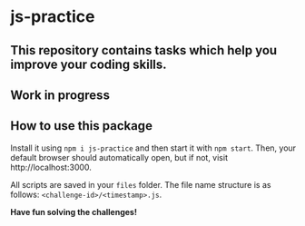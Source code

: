 # js-practice
This repository contains tasks which help you improve your coding skills.
--

## Work in progress

**How to use this package**
--
Install it using `npm i js-practice` and then start it with `npm start`. Then, your default browser should automatically open, but if not, visit http://localhost:3000.

All scripts are saved in your `files` folder. The file name structure is as follows: `<challenge-id>/<timestamp>.js`.

**Have fun solving the challenges!**
